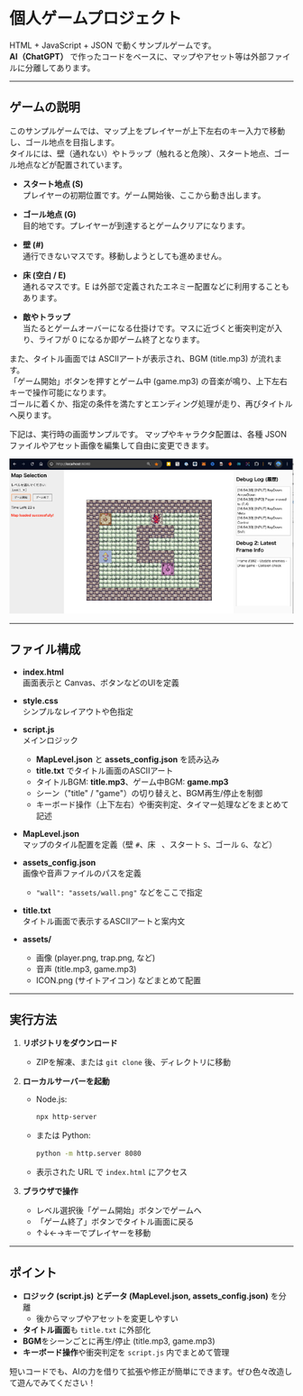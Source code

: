 # 個人ゲームプロジェクト

HTML + JavaScript + JSON で動くサンプルゲームです。  
**AI（ChatGPT）** で作ったコードをベースに、マップやアセット等は外部ファイルに分離してあります。


---


## ゲームの説明

このサンプルゲームでは、マップ上をプレイヤーが上下左右のキー入力で移動し、ゴール地点を目指します。  
タイルには、壁（通れない）やトラップ（触れると危険）、スタート地点、ゴール地点などが配置されています。

- **スタート地点 (S)**  
  プレイヤーの初期位置です。ゲーム開始後、ここから動き出します。

- **ゴール地点 (G)**  
  目的地です。プレイヤーが到達するとゲームクリアになります。

- **壁 (#)**  
  通行できないマスです。移動しようとしても進めません。

- **床 (空白 / E)**  
  通れるマスです。E は外部で定義されたエネミー配置などに利用することもあります。

- **敵やトラップ**  
  当たるとゲームオーバーになる仕掛けです。マスに近づくと衝突判定が入り、ライフが 0 になるか即ゲーム終了となります。

また、タイトル画面では ASCIIアートが表示され、BGM (title.mp3) が流れます。  
「ゲーム開始」ボタンを押すとゲーム中 (game.mp3) の音楽が鳴り、上下左右キーで操作可能になります。  
ゴールに着くか、指定の条件を満たすとエンディング処理が走り、再びタイトルへ戻ります。




下記は、実行時の画面サンプルです。
マップやキャラクタ配置は、各種 JSON ファイルやアセット画像を編集して自由に変更できます。

![Game Screenshot](assets/screenshot.png)


---

## ファイル構成

- **index.html**  
  画面表示と Canvas、ボタンなどのUIを定義

- **style.css**  
  シンプルなレイアウトや色指定

- **script.js**  
  メインロジック  
   - **MapLevel.json** と **assets_config.json** を読み込み  
   - **title.txt** でタイトル画面のASCIIアート  
   - タイトルBGM: **title.mp3**、ゲーム中BGM: **game.mp3**  
   - シーン（"title" / "game"）の切り替えと、BGM再生/停止を制御  
   - キーボード操作（上下左右）や衝突判定、タイマー処理などをまとめて記述

- **MapLevel.json**  
  マップのタイル配置を定義（壁 `#`、床 ` `、スタート `S`、ゴール `G`、など）

- **assets_config.json**  
  画像や音声ファイルのパスを定義  
  - `"wall": "assets/wall.png"` などをここで指定

- **title.txt**  
  タイトル画面で表示するASCIIアートと案内文

- **assets/**  
  - 画像 (player.png, trap.png, など)
  - 音声 (title.mp3, game.mp3)
  - ICON.png (サイトアイコン) などまとめて配置

---

## 実行方法

1. **リポジトリをダウンロード**  
   - ZIPを解凍、または `git clone` 後、ディレクトリに移動

2. **ローカルサーバーを起動**  
   - Node.js:
     ```bash
     npx http-server
     ```
   - または Python:
     ```bash
     python -m http.server 8080
     ```
   - 表示された URL で `index.html` にアクセス

3. **ブラウザで操作**  
   - レベル選択後「ゲーム開始」ボタンでゲームへ  
   - 「ゲーム終了」ボタンでタイトル画面に戻る  
   - ↑↓←→キーでプレイヤーを移動

---

## ポイント

- **ロジック (script.js) とデータ (MapLevel.json, assets_config.json)** を分離  
  - 後からマップやアセットを変更しやすい  
- **タイトル画面**も `title.txt` に外部化  
- **BGM**をシーンごとに再生/停止 (title.mp3, game.mp3)  
- **キーボード操作**や衝突判定を `script.js` 内でまとめて管理

短いコードでも、AIの力を借りて拡張や修正が簡単にできます。ぜひ色々改造して遊んでみてください！
